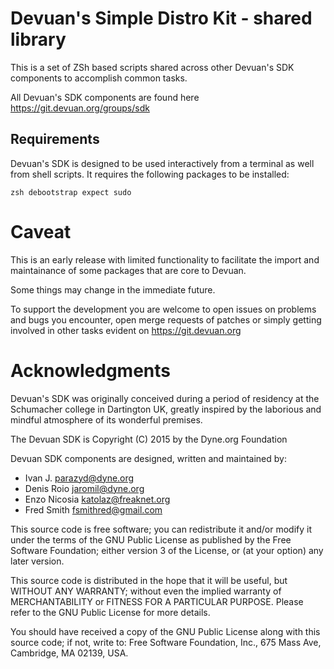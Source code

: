# Devuan's Simple Distro Kit - shared library

This is a set of ZSh based scripts shared across other Devuan's SDK components to accomplish common tasks.

All Devuan's SDK components are found here https://git.devuan.org/groups/sdk

## Requirements

Devuan's SDK is designed to be used interactively from a terminal as well
from shell scripts. It requires the following packages to be installed:

```
zsh debootstrap expect sudo
```

# Caveat

This is an early release with limited functionality to facilitate the
import and maintainance of some packages that are core to Devuan.

Some things may change in the immediate future.

To support the development you are welcome to open issues on problems
and bugs you encounter, open merge requests of patches or simply
getting involved in other tasks evident on https://git.devuan.org


# Acknowledgments

Devuan's SDK was originally conceived during a period of residency at
the Schumacher college in Dartington UK, greatly inspired by the
laborious and mindful atmosphere of its wonderful premises.

The Devuan SDK is Copyright (C) 2015 by the Dyne.org Foundation

Devuan SDK components are designed, written and maintained by:
- Ivan J. <parazyd@dyne.org>
- Denis Roio <jaromil@dyne.org>
- Enzo Nicosia <katolaz@freaknet.org>
- Fred Smith <fsmithred@gmail.com>

This source code is free software; you can redistribute it and/or
modify it under the terms of the GNU Public License as published by
the Free Software Foundation; either version 3 of the License, or (at
your option) any later version.

This source code is distributed in the hope that it will be useful,
but WITHOUT ANY WARRANTY; without even the implied warranty of
MERCHANTABILITY or FITNESS FOR A PARTICULAR PURPOSE.  Please refer to
the GNU Public License for more details.

You should have received a copy of the GNU Public License along with
this source code; if not, write to: Free Software Foundation, Inc.,
675 Mass Ave, Cambridge, MA 02139, USA.

